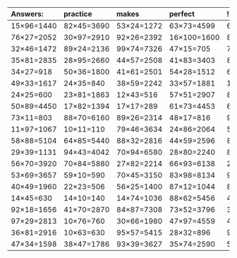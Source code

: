 | Answers: | practice | makes | perfect | ! |
| :--- | :--- | :--- | :--- | :--- |
| 15×96=1440 | 82×45=3690 | 53×24=1272 | 63×73=4599 | 63×81=5103 | 
| 76×27=2052 | 30×97=2910 | 92×26=2392 | 16×100=1600 | 87×76=6612 | 
| 32×46=1472 | 89×24=2136 | 99×74=7326 | 47×15=705 | 78×76=5928 | 
| 35×81=2835 | 28×95=2660 | 44×57=2508 | 41×83=3403 | 81×41=3321 | 
| 34×27=918 | 50×36=1800 | 41×61=2501 | 54×28=1512 | 65×85=5525 | 
| 49×33=1617 | 24×35=840 | 38×59=2242 | 33×57=1881 | 16×57=912 | 
| 24×25=600 | 23×81=1863 | 12×43=516 | 57×51=2907 | 88×93=8184 | 
| 50×89=4450 | 17×82=1394 | 17×17=289 | 61×73=4453 | 60×83=4980 | 
| 73×11=803 | 88×70=6160 | 89×26=2314 | 48×17=816 | 93×73=6789 | 
| 11×97=1067 | 10×11=110 | 79×46=3634 | 24×86=2064 | 56×49=2744 | 
| 58×88=5104 | 64×85=5440 | 88×32=2816 | 44×59=2596 | 86×22=1892 | 
| 29×39=1131 | 94×43=4042 | 70×94=6580 | 28×80=2240 | 85×28=2380 | 
| 56×70=3920 | 70×84=5880 | 27×82=2214 | 66×93=6138 | 24×26=624 | 
| 53×69=3657 | 59×10=590 | 70×45=3150 | 83×98=8134 | 92×34=3128 | 
| 40×49=1960 | 22×23=506 | 56×25=1400 | 87×12=1044 | 89×44=3916 | 
| 14×45=630 | 14×10=140 | 14×74=1036 | 88×62=5456 | 48×14=672 | 
| 92×18=1656 | 41×70=2870 | 84×87=7308 | 73×52=3796 | 33×88=2904 | 
| 97×29=2813 | 10×76=760 | 30×66=1980 | 47×97=4559 | 49×74=3626 | 
| 36×81=2916 | 10×63=630 | 95×57=5415 | 28×32=896 | 98×50=4900 | 
| 47×34=1598 | 38×47=1786 | 93×39=3627 | 35×74=2590 | 56×21=1176 | 
